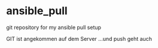 # ansible_pull
git repository for my ansible pull setup

GIT ist angekommen auf dem Server
...und push geht auch
